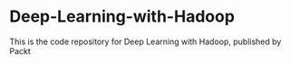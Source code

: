 # Deep-Learning-with-Hadoop
This is the code repository for Deep Learning with Hadoop, published by Packt
